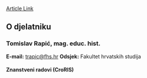 [Article Link](https://www.fhs.hr/djelatnik/tomislav.rapic)

## O djelatniku
###  Tomislav Rapić, mag. educ. hist. 
**E-mail:**
[trapic@fhs.hr](javascript:startMail\('egcnpvs@fuu.e'\);)
**Odsjek:**
Fakultet hrvatskih studija 
#### Znanstveni radovi (CroRIS)
